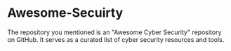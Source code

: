 # Awesome-Secuirty
The repository you mentioned is an "Awesome Cyber Security" repository on GitHub. It serves as a curated list of cyber security resources and tools. 
